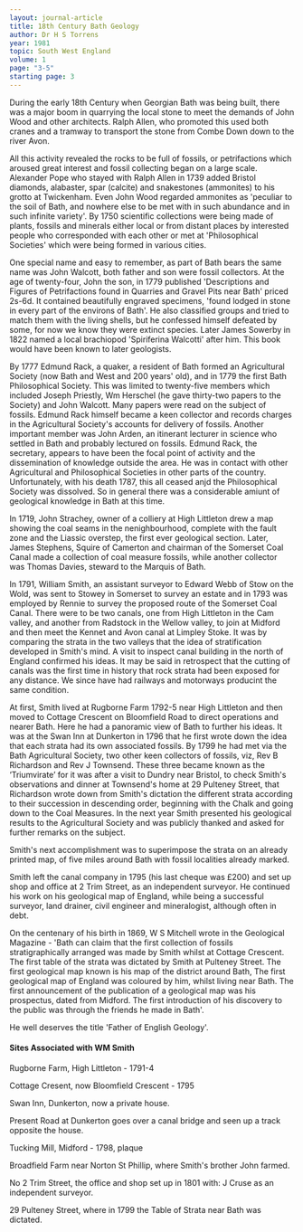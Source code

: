 ```yaml
---
layout: journal-article
title: 18th Century Bath Geology
author: Dr H S Torrens
year: 1981
topic: South West England
volume: 1
page: "3-5"
starting page: 3
---
```

During the early 18th Century when Georgian Bath was being built, there was a major boom in quarrying the local stone to meet the demands of John Wood and other architects. Ralph Allen, who promoted this used both cranes and a tramway to transport the stone from Combe Down down to the river Avon.

All this activity revealed the rocks to be full of fossils, or petrifactions which aroused great interest and fossil collecting began on a large scale. Alexander Pope who stayed with Ralph Allen in 1739 added Bristol diamonds, alabaster, spar (calcite) and snakestones (ammonites) to his grotto at Twickenham. Even John Wood regarded ammonites as 'peculiar to the soil of Bath, and nowhere else to be met with in such abundance and in such infinite variety'. By 1750 scientific collections were being made of plants, fossils and minerals either local or from distant places by interested people who corresponded with each other or met at 'Philosophical Societies' which were being formed in various cities.

One special name and easy to remember, as part of Bath bears the same name was John Walcott, both father and son were fossil collectors. At the age of twenty-four, John the son, in 1779 published 'Descriptions and Figures of Petrifactions found in Quarries and Gravel Pits near Bath' priced 2s-6d. It contained beautifully engraved specimens, 'found lodged in stone in every part of the environs of Bath'. He also classified groups and tried to match them with the living shells, but he confessed himself defeated by some, for now we know they were extinct species. Later James Sowerby in 1822 named a local brachiopod 'Spiriferina Walcotti' after him. This book would have been known to later geologists.

By 1777 Edmund Rack, a quaker, a resident of Bath formed an Agricultural Society (now Bath and West and 200 years' old), and in 1779 the first Bath Philosophical Society. This was limited to twenty-five members which included Joseph Priestly, Wm Herschel (he gave thirty-two papers to the Society) and John Walcott. Many papers were read on the subject of fossils. Edmund Rack himself became a keen collector and records charges in the Agricultural Society's accounts for delivery of fossils. Another important member was John Arden, an itinerant lecturer in science who settled in Bath and probably lectured on fossils. Edmund Rack, the secretary, appears to have been the focal point of activity and the dissemination of knowledge outside the area. He was in contact with other Agricultural and Philosophical Societies in other parts of the country. Unfortunately, with his death 1787, this all ceased anjd the Philosophical Society was dissolved. So in general there was a considerable amiunt of geological knowledge in Bath at this time.

In 1719, John Strachey, owner of a colliery at High Littleton drew a map showing the coal seams in the nenighbourhood, complete with the fault zone and the Liassic overstep, the first ever geological section. Later, James Stephens, Squire of Camerton and chairman of the Somerset Coal Canal made a collection of coal measure fossils, while another collector was Thomas Davies, steward to the Marquis of Bath.

In 1791, William Smith, an assistant surveyor to Edward Webb of Stow on the Wold, was sent to Stowey in Somerset to survey an estate and in 1793 was employed by Rennie to survey the proposed route of the Somerset Coal Canal. There were to be two canals, one from High Littleton in the Cam valley, and another from Radstock in the Wellow valley, to join at Midford and then meet the Kennet and Avon canal at Limpley Stoke. It was by comparing the strata in the two valleys that the idea of stratification developed in Smith's mind. A visit to inspect canal building in the north of England confirmed his ideas. It may be said in retrospect that the cutting of canals was the first time in history that rock strata had been exposed for any distance. We since have had railways and motorways producint the same condition.

At first, Smith lived at Rugborne Farm 1792-5 near High Littleton and then moved to Cottage Crescent on Bloomfield Road to direct operations and nearer Bath. Here he had a panoramic view of Bath to further his ideas. It was at the Swan Inn at Dunkerton in 1796 that he first wrote down the idea that each strata had its own associated fossils. By 1799 he had met via the Bath Agricultural Society, two other keen collectors of fossils, viz, Rev B Richardson and Rev J Townsend. These three became known as the ‘Triumvirate’ for it was after a visit to Dundry near Bristol, to check Smith's observations and dinner at Townsend's home at 29 Pulteney Street, that Richardson wrote down from Smith's dictation the different strata according to their succession in descending order, beginning with the Chalk and going down to the Coal Measures. In the next year Smith presented his geological results to the Agricultural Society and was publicly thanked and asked for further remarks on the subject.

Smith's next accomplishment was to superimpose the strata on an already printed map, of five miles around Bath with fossil localities already marked. 

Smith left the canal company in 1795 (his last cheque was £200) and set up shop and office at 2 Trim Street, as an independent surveyor. He continued his work on his geological map of England, while being a successful surveyor, land drainer, civil engineer and mineralogist, although often in debt.

On the centenary of his birth in 1869, W S Mitchell wrote in the Geological Magazine - 'Bath can claim that the first collection of fossils stratigraphically arranged was made by Smith whilst at Cottage Crescent. The first table of the strata was dictated by Smith at Pulteney Street. The first geological map known is his map of the district around Bath, The first geological map of England was coloured by him, whilst living near Bath. The first announcement of the publication of a geological map was his prospectus, dated from Midford. The first introduction of his discovery to the public was through the friends he made in Bath'.

He well deserves the title 'Father of English Geology'.

<h4>Sites Associated with WM Smith</h4>
Rugborne Farm, High Littleton - 1791-4

Cottage Cresent, now Bloomfield Crescent - 1795

Swan Inn, Dunkerton, now a private house.

Present Road at Dunkerton goes over a canal bridge and seen up a track opposite the house.

Tucking Mill, Midford - 1798, plaque

Broadfield Farm near Norton St Phillip, where Smith's brother John farmed.

No 2 Trim Street, the office and shop set up in 1801 with: J Cruse as an independent surveyor.

29 Pulteney Street, where in 1799 the Table of Strata near Bath was dictated.